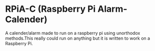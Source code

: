 # RPiA-C (Raspberry Pi Alarm-Calender)
A calender/alarm made to run on a raspberry pi using unorthodox methods.This really could run on anything but it is written to work on a Raspberry Pi.
